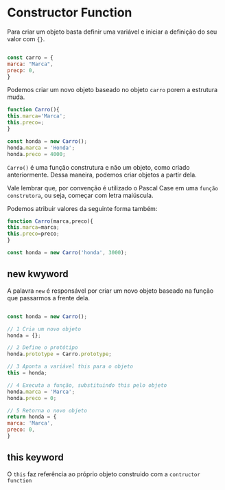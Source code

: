 # Constructor Function

Para criar um objeto basta definir uma variável e iniciar a definição do seu valor com `{}`.

```javascript

const carro = {
marca: "Marca",
precp: 0,
}
```

Podemos criar um novo objeto baseado no objeto `carro` porem a estrutura muda.

```javascript
function Carro(){
this.marca='Marca';
this.preco=;
}

const honda = new Carro();
honda.marca = 'Honda';
honda.preco = 4000; 
```

`Carro()` é uma função construtura e não um objeto, como criado anteriormente. Dessa maneira, podemos criar objetos a partir dela. 

Vale lembrar que, por convenção é utilizado o Pascal Case em uma `função construtora`, ou seja, começar com letra maiúscula.

Podemos atribuir valores da seguinte forma também:

```javascript
function Carro(marca,preco){
this.marca=marca;
this.preco=preco;
}

const honda = new Carro('honda', 3000);
```

## new kwyword

A palavra `new` é responsável por criar um novo objeto baseado na função que passarmos a frente dela.

```javascript

const honda = new Carro();

// 1 Cria um novo objeto
honda = {};

// 2 Define o protótipo
honda.prototype = Carro.prototype;

// 3 Aponta a variável this para o objeto
this = honda;

// 4 Executa a função, substituindo this pelo objeto
honda.marca = 'Marca';
honda.preco = 0;

// 5 Retorna o novo objeto
return honda = {
marca: 'Marca',
preco: 0,
}

```
 ## this keyword

 O `this` faz referência ao próprio objeto construido com a `contructor function`

